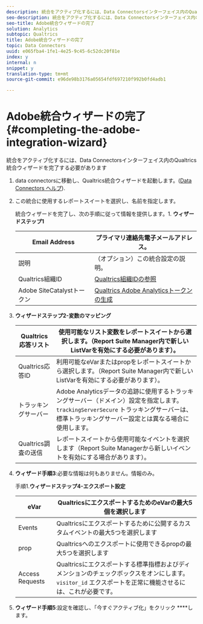 ```yaml
---
description: 統合をアクティブ化するには、Data Connectorsインターフェイス内のQualtrics統合ウィザードを完了する必要があります
seo-description: 統合をアクティブ化するには、Data Connectorsインターフェイス内のQualtrics統合ウィザードを完了する必要があります
seo-title: Adobe統合ウィザードの完了
solution: Analytics
subtopic: Qualtrics
title: Adobe統合ウィザードの完了
topic: Data Connectors
uuid: e065fba4-1fe1-4e25-9c45-6c52dc20f81e
index: y
internal: n
snippet: y
translation-type: tm+mt
source-git-commit: e96de98b3176a05654fdf697210f992b0fd4adb1

---
```



# Adobe統合ウィザードの完了{#completing-the-adobe-integration-wizard}

統合をアクティブ化するには、Data Connectorsインターフェイス内のQualtrics統合ウィザードを完了する必要があります

1. data connectorsに移動し、Qualtrics統合ウィザードを起動します。([Data Connectors ヘルプ](http://microsite.omniture.com/t2/help/en_US/genesis/)).
1. この統合に使用するレポートスイートを選択し、名前を指定します。

   統合ウィザードを完了し、次の手順に従って情報を提供します。1. **ウィザードステップ1**

   | Email Address | プライマリ連絡先電子メールアドレス。 |
   |---|---|
   | 説明 | （オプション）この統合設定の説明。 |
   | Qualtrics組織ID | [Qualtrics組織IDの参照](../../qualtrics-overview/qualtrics-org-id.md#task-47ea30d6dcd24893986a5e5b8dcf5e96) |
   | Adobe SiteCatalystトークン | [Qualtrics Adobe Analyticsトークンの生成](../../qualtrics-overview/qualtrics-token.md#task-e32eacbc91614008b84e6b2f0b92d372) |

1. **ウィザードステップ2-変数のマッピング**

   | Qualtrics応答リスト | 使用可能なリスト変数をレポートスイートから選択します。（Report Suite Manager内で新しいListVarを有効にする必要があります）。 |
   |---|---|
   | Qualtrics応答ID | 利用可能なeVarまたはpropをレポートスイートから選択します。（Report Suite Manager内で新しいListVarを有効にする必要があります）。 |
   | トラッキングサーバー | Adobe Analyticsデータの追跡に使用するトラッキングサーバー（ドメイン）設定を指定します。`trackingServerSecure` トラッキングサーバーは、標準トラッキングサーバー設定とは異なる場合に使用します。 |
   | Qualtrics調査の送信 | レポートスイートから使用可能なイベントを選択します（Report Suite Managerから新しいイベントを有効にする場合があります）。 |

1. **ウィザード手順3**:必要な情報は何もありません。情報のみ。

   手順1.**ウィザードステップ4-エクスポート設定**

   | eVar | QualtricsにエクスポートするためのeVarの最大5個を選択します |
   |---|---|
   | Events | Qualtricsにエクスポートするために公開するカスタムイベントの最大5つを選択します |
   | prop | Qualtricsへのエクスポートに使用できるpropの最大5つを選択します |
   | Access Requests | Qualtricsにエクスポートする標準指標およびディメンションのチェックボックスをオンにします。`visitor_id` エクスポートを正常に機能させるには、これが必要です。 |

1. **ウィザード手順5**:設定を確認し、「今すぐアクティブ化」をクリック ****&#x200B;します。
